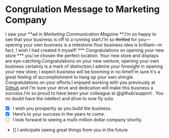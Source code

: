 # Congrulation Message to Marketing Company

I saw your **ad in _Marketing Communication Magzine_ **.I’m so happy to see that your business is off to a running start.I’m so ~~thrilled~~ for you—opening your own business is a milestone.Your business idea is brilliant—in fact, I wish I had created it myself!
*** Congratulations on opening your new store *** you've chosen the perfect location. Your new store and displays are eye-catching.Congratulations on your new venture; opening your own business certainly is a mark of distinction.I admire your foresight in opening your new store; I expect business will be booming in no time!I'm sure it's a great feeling of accomplishment to hang up your own shingle. Congratulations on your efforts.I enjoyed working with you previously at [Github](https://docs.github.com/en/github/writing-on-github/basic-writing-and-formatting-syntax) and I'm sure your drive and dedication will make this business a success.I'm so proud to have been your colleague at @github/support . You no doubt have the intellect and drive to now fly solo. 
- [x] I wish you prosperity as you build the business.
- [x] Here’s to your success in the years to come.
- [ ] I look forward to seeing a multi-million dollar company shortly.
- [\] I anticipate seeing great things from you in the future
